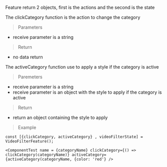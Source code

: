 Feature return 2 objects, first is the actions and the second is the state

The clickCategory function is the action to change the category
> Parameters

+ receive parameter is a string

> Return

+ no data return

The activeCategory function use to apply a style if the category is active

> Paremeters

+ receive parameter is a string
+ receive parameter is an object with the style to apply if the category is active

> Return

+ return an object containing the style to apply

> Example

`const [{clickCategory, activeCategory} , videoFilterState] = VideoFilterFeature();`

`<ComponentTest
name = {categoryName}
clickCategory={() => clickCategory(categoryName)}
activeCategory={activeCategory(categoryName, {color: 'red'}
/>`

